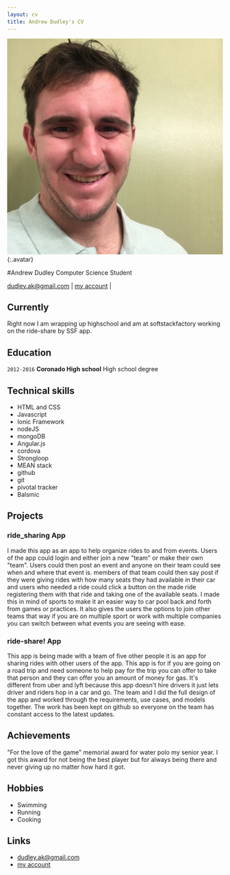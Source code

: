 ```yaml
---
layout: cv
title: Andrew Dudley's CV
---
```


![Andrew](./media/andrewup.png){:.avatar}

#Andrew Dudley
Computer Science Student

<div id="webaddress">
<a href="mailto:">dudley.ak@gmail.com</a>
|
<i class="fa fa-github"></i> <a href="http://github.com/adudleyssf">my account</a>
|

</div>


## Currently

Right now I am wrapping up highschool and am at softstackfactory working on the ride-share by SSF app.

## Education
`2012-2016`
__Coronado High school__   High school degree


## Technical skills

* HTML and CSS
* Javascript
* Ionic Framework
* nodeJS
* mongoDB
* Angular.js
* cordova
* Strongloop
* MEAN stack
* github
* git
* pivotal tracker
* Balsmic


## Projects

### ride_sharing App

I made this app as an app to help organize rides to and from events.  Users of the app could login and either join a new "team" or make their own "team".
Users could then post an event and anyone on their team could see when and where that event is. members of that team could then say post if they were giving rides 
with how many seats they had available in their car and users who needed a ride could click a button on the made ride registering them with that ride and 
taking one of the available seats.  I made this in mind of sports to make it an easier way to car pool back and forth from games or practices.  It also gives the users
the options to join other teams that way if you are on multiple sport or work with multiple companies you can switch between what events you are seeing with ease.

### ride-share! App
This app is being made with a team of five other people it is an app for sharing rides with other users of the app.  This app is for if you are going on a road trip and need someone to help pay for the trip you
can offer to take that person and they can offer you an amount of money for gas.  It's different from uber and lyft because this app doesn't hire drivers it just lets driver and riders hop in a car and go. 
The team and I did the full design of the app and worked through the requirements, use cases, and models together.  The work has been kept on github so everyone on the team has constant access to the latest updates.

## Achievements

"For the love of the game" memorial award for water polo my senior year.  I got this award for not being the best player but for always being there and never giving up no matter how hard it got.


## Hobbies

* Swimming 
* Running
* Cooking


## Links

* <i class="fa fa-envelope"></i> <a href="mailto:">dudley.ak@gmail.com</a><br />
* <i class="fa fa-github"></i> <a href="http://github.com/adudleyssf">my account</a><br />

